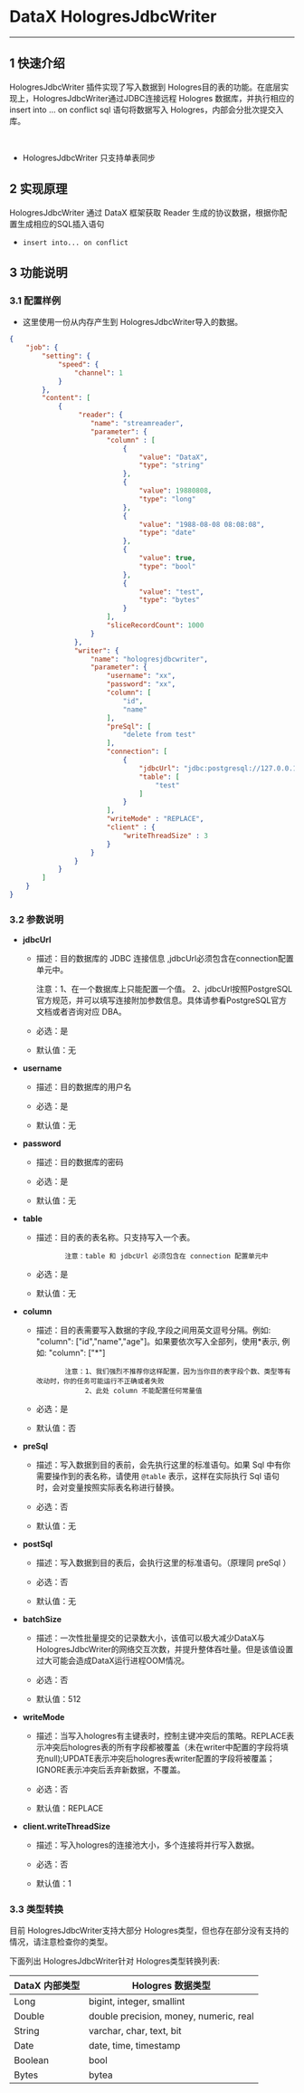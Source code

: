 # DataX HologresJdbcWriter


---


## 1 快速介绍

HologresJdbcWriter 插件实现了写入数据到 Hologres目的表的功能。在底层实现上，HologresJdbcWriter通过JDBC连接远程 Hologres 数据库，并执行相应的 insert into ... on conflict sql 语句将数据写入 Hologres，内部会分批次提交入库。

<br />

* HologresJdbcWriter 只支持单表同步

## 2 实现原理

HologresJdbcWriter 通过 DataX 框架获取 Reader 生成的协议数据，根据你配置生成相应的SQL插入语句

* `insert into... on conflict `


## 3 功能说明

### 3.1 配置样例

* 这里使用一份从内存产生到 HologresJdbcWriter导入的数据。

```json
{
    "job": {
        "setting": {
            "speed": {
                "channel": 1
            }
        },
        "content": [
            {
                 "reader": {
                    "name": "streamreader",
                    "parameter": {
                        "column" : [
                            {
                                "value": "DataX",
                                "type": "string"
                            },
                            {
                                "value": 19880808,
                                "type": "long"
                            },
                            {
                                "value": "1988-08-08 08:08:08",
                                "type": "date"
                            },
                            {
                                "value": true,
                                "type": "bool"
                            },
                            {
                                "value": "test",
                                "type": "bytes"
                            }
                        ],
                        "sliceRecordCount": 1000
                    }
                },
                "writer": {
                    "name": "hologresjdbcwriter",
                    "parameter": {
                        "username": "xx",
                        "password": "xx",
                        "column": [
                            "id",
                            "name"
                        ],
                        "preSql": [
                            "delete from test"
                        ],
                        "connection": [
                            {
                                "jdbcUrl": "jdbc:postgresql://127.0.0.1:3002/datax",
                                "table": [
                                    "test"
                                ]
                            }
                        ],
                        "writeMode" : "REPLACE",
                        "client" : {
                            "writeThreadSize" : 3
                        }
                    }
                }
            }
        ]
    }
}

```


### 3.2 参数说明

* **jdbcUrl**

    * 描述：目的数据库的 JDBC 连接信息 ,jdbcUrl必须包含在connection配置单元中。

      注意：1、在一个数据库上只能配置一个值。
      2、jdbcUrl按照PostgreSQL官方规范，并可以填写连接附加参数信息。具体请参看PostgreSQL官方文档或者咨询对应 DBA。


  * 必选：是 <br />

  * 默认值：无 <br />

* **username**

  * 描述：目的数据库的用户名 <br />

  * 必选：是 <br />

  * 默认值：无 <br />

* **password**

  * 描述：目的数据库的密码 <br />

  * 必选：是 <br />

  * 默认值：无 <br />

* **table**

  * 描述：目的表的表名称。只支持写入一个表。

               注意：table 和 jdbcUrl 必须包含在 connection 配置单元中

  * 必选：是 <br />

  * 默认值：无 <br />

* **column**

  * 描述：目的表需要写入数据的字段,字段之间用英文逗号分隔。例如: "column": ["id","name","age"]。如果要依次写入全部列，使用\*表示, 例如: "column": ["\*"]

               注意：1、我们强烈不推荐你这样配置，因为当你目的表字段个数、类型等有改动时，你的任务可能运行不正确或者失败
                    2、此处 column 不能配置任何常量值

  * 必选：是 <br />

  * 默认值：否 <br />

* **preSql**

  * 描述：写入数据到目的表前，会先执行这里的标准语句。如果 Sql 中有你需要操作到的表名称，请使用 `@table` 表示，这样在实际执行 Sql 语句时，会对变量按照实际表名称进行替换。 <br />

  * 必选：否 <br />

  * 默认值：无 <br />

* **postSql**

  * 描述：写入数据到目的表后，会执行这里的标准语句。（原理同 preSql ） <br />

  * 必选：否 <br />

  * 默认值：无 <br />

* **batchSize**

	* 描述：一次性批量提交的记录数大小，该值可以极大减少DataX与HologresJdbcWriter的网络交互次数，并提升整体吞吐量。但是该值设置过大可能会造成DataX运行进程OOM情况。<br />

	* 必选：否 <br />

	* 默认值：512 <br />

* **writeMode**

	* 描述：当写入hologres有主键表时，控制主键冲突后的策略。REPLACE表示冲突后hologres表的所有字段都被覆盖（未在writer中配置的字段将填充null);UPDATE表示冲突后hologres表writer配置的字段将被覆盖；IGNORE表示冲突后丢弃新数据，不覆盖。 <br />

	* 必选：否 <br />

	* 默认值：REPLACE <br />

* **client.writeThreadSize**

	* 描述：写入hologres的连接池大小，多个连接将并行写入数据。 <br />

	* 必选：否 <br />

	* 默认值：1 <br />
	
### 3.3 类型转换

目前 HologresJdbcWriter支持大部分 Hologres类型，但也存在部分没有支持的情况，请注意检查你的类型。

下面列出 HologresJdbcWriter针对 Hologres类型转换列表:

| DataX 内部类型| Hologres 数据类型    |
| -------- | -----  |
| Long     |bigint, integer, smallint |
| Double   |double precision, money, numeric, real |
| String   |varchar, char, text, bit|
| Date     |date, time, timestamp |
| Boolean  |bool|
| Bytes    |bytea|
